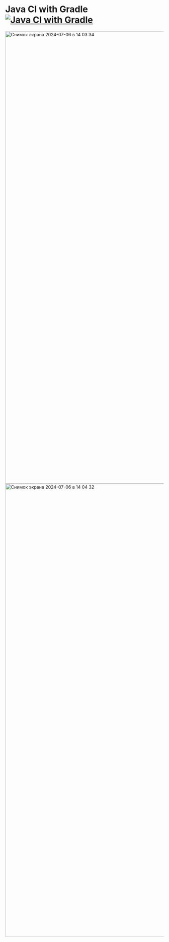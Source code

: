 # Java CI with Gradle [![Java CI with Gradle](https://github.com/ischeglov/HW_patterns/actions/workflows/gradle.yml/badge.svg)](https://github.com/ischeglov/HW_patterns/actions/workflows/gradle.yml)
<img width="1438" alt="Снимок экрана 2024-07-06 в 14 03 34" src="https://github.com/ischeglov/HW_patterns/assets/127974199/07920438-b705-4954-b2bd-17aff5f95734">
<img width="1440" alt="Снимок экрана 2024-07-06 в 14 04 32" src="https://github.com/ischeglov/HW_patterns/assets/127974199/63341506-5a7f-4359-af55-068181183c3a">
